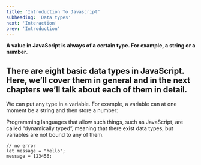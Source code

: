 ```yaml
---
title: 'Introduction To Javascript'
subheading: 'Data types'
next: 'Interaction'
prev: 'Introduction'
---
```


**A value in JavaScript is always of a certain type. For example, a string or a number**.

## There are eight basic data types in JavaScript. Here, we’ll cover them in general and in the next chapters we’ll talk about each of them in detail.

We can put any type in a variable. For example, a variable can at one moment be a string and then store a number:

Programming languages that allow such things, such as JavaScript, are called “dynamically typed”, meaning that there exist data types, but variables are not bound to any of them.

```
// no error
let message = "hello";
message = 123456;
```